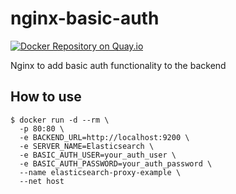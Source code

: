 # nginx-basic-auth

[![Docker Repository on Quay.io](https://quay.io/repository/wantedly/nginx-basic-auth/status "Docker Repository on Quay.io")](https://quay.io/repository/wantedly/nginx-basic-auth)

Nginx to add basic auth functionality to the backend


## How to use

```
$ docker run -d --rm \
  -p 80:80 \
  -e BACKEND_URL=http://localhost:9200 \
  -e SERVER_NAME=Elasticsearch \
  -e BASIC_AUTH_USER=your_auth_user \
  -e BASIC_AUTH_PASSWORD=your_auth_password \
  --name elasticsearch-proxy-example \
  --net host
```
